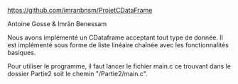 https://github.com/imranbnsm/ProjetCDataFrame

Antoine Gosse & Imrân Benessam

Nous avons implémenté un CDataframe acceptant tout type de donnée. Il est implémenté sous forme de liste linéaire chaînée avec les fonctionnalités basiques.

Pour utiliser le programme, il faut lancer le fichier main.c ce trouvant dans le dossier Partie2 soit le chemin "/Partie2/main.c".
